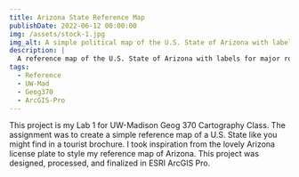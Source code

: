 ```yaml
---
title: Arizona State Reference Map
publishDate: 2022-06-12 00:00:00
img: /assets/stock-1.jpg
img_alt: A simple political map of the U.S. State of Arizona with labels and lines for major roads, major rivers, major water bodies. The map is colored light blue and the background has a gradient of blue to white to purple, with a silhouette of cacti on the bottom edge.
description: |
  A reference map of the U.S. State of Arizona with labels for major roads and waterways.
tags:
  - Reference
  - UW-Mad
  - Geog370
  - ArcGIS-Pro
---
```


This project is my Lab 1 for UW-Madison Geog 370 Cartography Class. The assignment was to create a simple reference map of a U.S. State like you might find in a tourist brochure. I took inspiration from the lovely Arizona license plate to style my reference map of Arizona. This project was designed, processed, and finalized in ESRI ArcGIS Pro.